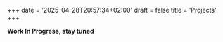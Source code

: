 +++
date = '2025-04-28T20:57:34+02:00'
draft = false
title = 'Projects'
+++

**Work In Progress, stay tuned**
